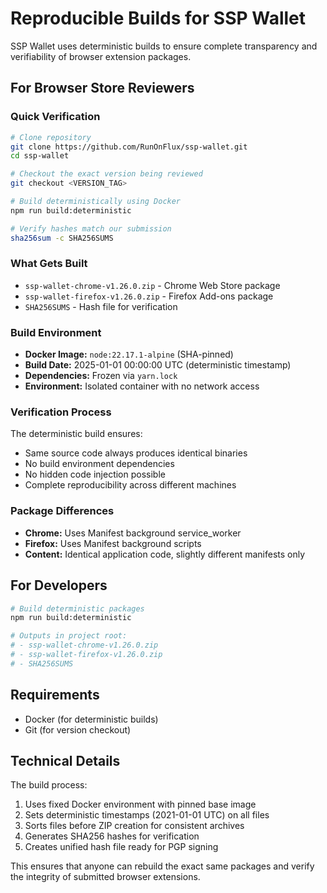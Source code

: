 # Reproducible Builds for SSP Wallet

SSP Wallet uses deterministic builds to ensure complete transparency and verifiability of browser extension packages.

## For Browser Store Reviewers

### Quick Verification

```bash
# Clone repository
git clone https://github.com/RunOnFlux/ssp-wallet.git
cd ssp-wallet

# Checkout the exact version being reviewed
git checkout <VERSION_TAG>

# Build deterministically using Docker
npm run build:deterministic

# Verify hashes match our submission
sha256sum -c SHA256SUMS
```

### What Gets Built

- `ssp-wallet-chrome-v1.26.0.zip` - Chrome Web Store package
- `ssp-wallet-firefox-v1.26.0.zip` - Firefox Add-ons package  
- `SHA256SUMS` - Hash file for verification

### Build Environment

- **Docker Image:** `node:22.17.1-alpine` (SHA-pinned)
- **Build Date:** 2025-01-01 00:00:00 UTC (deterministic timestamp)
- **Dependencies:** Frozen via `yarn.lock`
- **Environment:** Isolated container with no network access

### Verification Process

The deterministic build ensures:
- Same source code always produces identical binaries
- No build environment dependencies 
- No hidden code injection possible
- Complete reproducibility across different machines

### Package Differences

- **Chrome:** Uses Manifest background service_worker
- **Firefox:** Uses Manifest background scripts
- **Content:** Identical application code, slightly different manifests only

## For Developers

```bash
# Build deterministic packages
npm run build:deterministic

# Outputs in project root:
# - ssp-wallet-chrome-v1.26.0.zip
# - ssp-wallet-firefox-v1.26.0.zip  
# - SHA256SUMS
```

## Requirements

- Docker (for deterministic builds)
- Git (for version checkout)

## Technical Details

The build process:
1. Uses fixed Docker environment with pinned base image
2. Sets deterministic timestamps (2021-01-01 UTC) on all files
3. Sorts files before ZIP creation for consistent archives
4. Generates SHA256 hashes for verification
5. Creates unified hash file ready for PGP signing

This ensures that anyone can rebuild the exact same packages and verify the integrity of submitted browser extensions.